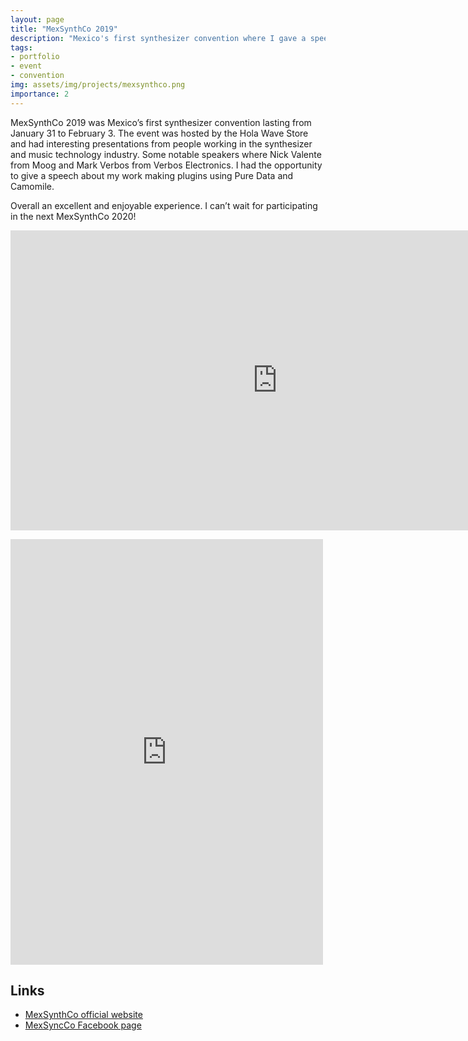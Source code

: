 ```yaml
---
layout: page
title: "MexSynthCo 2019"
description: "Mexico's first synthesizer convention where I gave a speech about making plugins with Pure Data."
tags:
- portfolio
- event
- convention
img: assets/img/projects/mexsynthco.png
importance: 2
---
```

MexSynthCo 2019 was Mexico’s first synthesizer convention lasting from January 31 to February 3. The event was hosted by the Hola Wave Store and had interesting presentations from people working in the synthesizer and music technology industry. Some notable speakers where Nick Valente from Moog and Mark Verbos from Verbos Electronics. I had the opportunity to give a speech about my work making plugins using Pure Data and Camomile.

Overall an excellent and enjoyable experience.
I can’t wait for participating in the next MexSynthCo 2020!

<p><div class="video-container"><iframe width="853" height="480" src="https://www.youtube.com/embed/oFcRIspqLN8" frameborder="0" allowfullscreen></iframe></div></p>

<iframe src="https://www.facebook.com/plugins/post.php?href=https%3A%2F%2Fwww.facebook.com%2Fmianmogra%2Fposts%2F10156256747824211&width=500" width="500" height="681" style="border:none;overflow:hidden" scrolling="no" frameborder="0" allowTransparency="true" allow="encrypted-media"></iframe>

## Links
* [MexSynthCo official website](https://mexsynthco.com/)
* [MexSyncCo Facebook page](https://www.facebook.com/Mexsynthco/)
